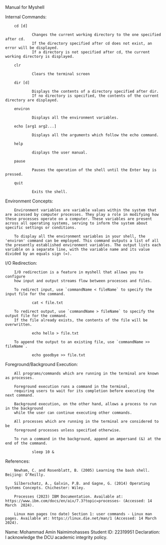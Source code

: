 Manual for Myshell


Internal Commands:


        cd [d]
        
                Changes the current working directory to the one specified after cd.
                If the directory specified after cd does not exist, an error will be displayed.
                If a directory is not specified after cd, the current working directory is displayed.

        clr

                Clears the terminal screen

        dir [d] 

                Displays the contents of a directory specified after dir. 
                If no directory is specified, the contents of the current directory are displayed.
        
        environ

                Displays all the environment variables.

        echo [arg1 arg2...]

                Displays all the arguments which follow the echo command.

        help

                displays the user manual.

        pause 

                Pauses the operation of the shell until the Enter key is pressed.

        quit 
        
                Exits the shell.


Environment Concepts: 
       
       
        Environment variables are variable values within the system that are accessed by computer processes. They play a role in modifying how these processes operate on a computer. These variables are present across all operating systems, serving to inform the system about specific settings or conditions.

        To display all the environment variables in your shell, the 'environ' command can be employed. This command outputs a list of all the presently established environment variables. The output lists each variable on a separate line, with the variable name and its value divided by an equals sign (=).


I/O Redirection:


        I/O redirection is a feature in myshell that allows you to configure 
        how input and output streams flow between processes and files.

        To redirect input, use `commandName < fileName` to specify the input file for the command.

                cat < file.txt

        To redirect output, use `commandName > fileName` to specify the output file for the command.
        If the file already exists, the contents of the file will be overwritten.

                echo hello > file.txt

        To append the output to an existing file, use `commandName >> fileName`.

                echo goodbye >> file.txt
        


Foreground/Background Execution:


        All programs/commands which are running in the terminal are known as processes.
        
        Foreground execution runs a command in the terminal, 
        requiring users to wait for its completion before executing the next command.

        Background execution, on the other hand, allows a process to run in the background
        while the user can continue executing other commands.

        All processes which are running in the terminal are considered to be
        foreground processes unless specified otherwise.

        To run a command in the background, append an ampersand (&) at the end of the command.

                sleep 10 &


References:


        Newham, C. and Rosenblatt, B. (2005) Learning the bash shell. Beijing: O’Reilly.

        Silberschatz, A., Galvin, P.B. and Gagne, G. (2014) Operating Systems Concepts. Chichester: Wiley.

        Processes (2023) IBM Documentation. Available at: https://www.ibm.com/docs/en/aix/7.3?topic=processes- (Accessed: 14 March  2024).

        Linux man pages (no date) Section 1: user commands - Linux man pages. Available at: https://linux.die.net/man/1 (Accessed: 14 March 2024).


Name: Mohammad Amin Naimimohasses
Student ID: 22319951
Declaration: I acknowledge the DCU academic integrity policy.